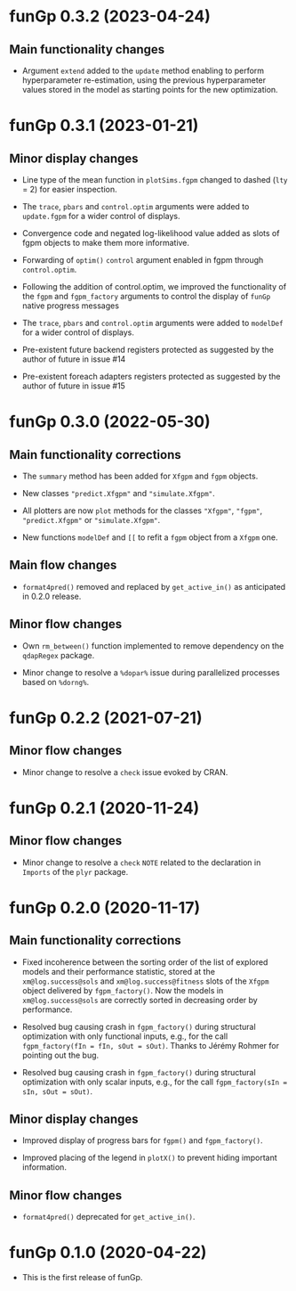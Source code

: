 # funGp 0.3.2 (2023-04-24)

## Main functionality changes

* Argument `extend` added to the `update` method enabling to perform hyperparameter
  re-estimation, using the previous hyperparameter values stored in the model as
  starting points for the new optimization.



# funGp 0.3.1 (2023-01-21)

## Minor display changes

* Line type of the mean function in `plotSims.fgpm` changed to dashed
  (`lty` = 2) for easier inspection.

* The `trace`, `pbars` and `control.optim` arguments were added to `update.fgpm`
  for a wider control of displays.

* Convergence code and negated log-likelihood value added as slots of
  fgpm objects to make them more informative.

* Forwarding of `optim()` `control` argument enabled in fgpm through
  `control.optim`.

* Following the addition of control.optim, we improved the functionality
  of the `fgpm` and `fgpm_factory` arguments to control the display of
  `funGp` native progress messages

* The `trace`, `pbars` and `control.optim` arguments were added to `modelDef`
  for a wider control of displays.

* Pre-existent future backend registers protected as suggested by the
  author of future in issue #14


* Pre-existent foreach adapters registers protected as suggested by the
  author of future in issue #15



# funGp 0.3.0 (2022-05-30)

## Main functionality corrections

* The `summary` method has been added for `Xfgpm` and `fgpm` objects.

* New classes `"predict.Xfgpm"` and `"simulate.Xfgpm"`.

* All plotters are now `plot` methods for the classes `"Xfgpm"`, `"fgpm"`,
  `"predict.Xfgpm"` or `"simulate.Xfgpm"`.

* New functions `modelDef` and `[[` to refit a `fgpm` object from a `Xfgpm` one.

## Main flow changes

* `format4pred()` removed and replaced by `get_active_in()` as anticipated in 0.2.0 release.

## Minor flow changes

* Own `rm_between()` function implemented to remove dependency on the `qdapRegex` package.
  
* Minor change to resolve a `%dopar%` issue during parallelized processes based on `%dorng%`.



# funGp 0.2.2 (2021-07-21)

## Minor flow changes

* Minor change to resolve a `check` issue evoked by CRAN.



# funGp 0.2.1 (2020-11-24)

## Minor flow changes

* Minor change to resolve a `check` `NOTE` related to the declaration in `Imports` of the `plyr`
  package.



# funGp 0.2.0 (2020-11-17)

## Main functionality corrections

* Fixed incoherence between the sorting order of the list of explored models and their performance
  statistic, stored at the `xm@log.success@sols` and `xm@log.success@fitness` slots of the `Xfgpm`
  object delivered by `fgpm_factory()`. Now the models in `xm@log.success@sols` are correctly
  sorted in decreasing order by performance.
  
* Resolved bug causing crash in `fgpm_factory()` during structural optimization with only functional
  inputs, e.g., for the call `fgpm_factory(fIn = fIn, sOut = sOut)`. Thanks to Jérémy Rohmer for
  pointing out the bug.

* Resolved bug causing crash in `fgpm_factory()` during structural optimization with only scalar
  inputs, e.g., for the call `fgpm_factory(sIn = sIn, sOut = sOut)`.

## Minor display changes

* Improved display of progress bars for `fgpm()` and `fgpm_factory()`.

* Improved placing of the legend in `plotX()` to prevent hiding important information.

## Minor flow changes

* `format4pred()` deprecated for `get_active_in()`.



# funGp 0.1.0 (2020-04-22)

* This is the first release of funGp.
